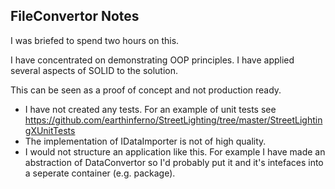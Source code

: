 ## FileConvertor Notes

I was briefed to spend two hours on this.

I have concentrated on demonstrating OOP principles. I have applied several aspects of SOLID to the solution.

This can be seen as a proof of concept and not production ready. 
+ I have not created any tests. For an example of unit tests see https://github.com/earthinferno/StreetLighting/tree/master/StreetLightingXUnitTests
+ The implementation of IDataImporter is not of high quality.
+ I would not structure an application like this. For example I have made an abstraction of DataConvertor so I'd 
  probably put it and it's intefaces into a seperate container (e.g. package). 